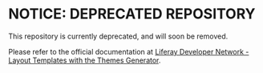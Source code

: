 # NOTICE: DEPRECATED REPOSITORY

This repository is currently deprecated, and will soon be removed.

Please refer to the official documentation at
[Liferay Developer Network - Layout Templates with the Themes Generator](https://dev.liferay.com/develop/tutorials/-/knowledge_base/7-0/creating-layout-templates-with-the-themes-generator-0).